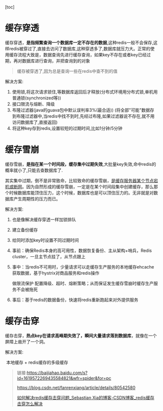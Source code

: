 [toc]

# 缓存穿透
缓存穿透，**是指频繁查询一个数据库一定不存在的数据**,这种redis一般不会保存,这样redis被穿过了,直接去访问了数据库,这种穿透多了,数据库就压力大。正常的使用缓存流程大致是，数据查询先进行缓存查询，如果key不存在或者key已经过期，再对数据库进行查询，并把查询到的对象
> 缓存被穿透了,因为总是查询一些在redis中查不到的值

解决方案:
1.  使用锁,将这次请求锁住,等数据库返回后才释放(分布式环境用分布式锁,单机用普通锁(synchronized等))
2.  接口限流与熔断、降级
3.  布隆过滤器(java的guava包中默认误判率3%(最合适)) (将全部"可能"数据存到布隆过滤器中,当redis中找不到时,先经过布隆,如果过滤器说不存在,就不用访问数据库了,直接返回)
4.  将这种key存到redis,设置较短的过期时间,比如1分钟/5分钟


# 缓存雪崩
缓存雪崩，**是指在某一个时间段，缓存集中过期失效**,大批量key失效,命中redis的概率就小了,只能去查数据库了.   

其实集中过期，倒不是非常致命，比较致命的缓存雪崩，<u>是缓存服务器某个节点宕机或断网</u>。因为自然形成的缓存雪崩，一定是在某个时间段集中创建缓存，那么那个时候数据库能顶住压力，这个时候，数据库也是可以顶住压力的。无非就是对数据库产生周期性的压力而已。

解决方案:
1.  也是像解决缓存穿透一样加锁排队
2.  建立备份缓存
3.  给同时添加key时设置不同过期时间



1. 事前：确保Redis本身的高可用性，数据恢复备份、主从架构+哨兵，Redis cluster，一旦主节点挂了，从节点跟上

2. 事中：当redis不可用时，少量请求可以走缓存生产服务的本地缓存ehcache获取数据，基于hystrix对商品服务和redis操作

   做限流保护 配置降级、超时、熔断策略；从而保证发生缓存雪崩时缓存生产服务不会被拖死

3. 事后：基于redis的数据备份，快速将redis重新跑起来对外提供服务  

# 缓存击穿
缓存击穿，**热点key在请求高峰期失效了，瞬间大量请求落到数据库**，就像在一个屏障上凿开了一个洞。

解决方案:

​	 本地缓存 + redis缓存的多级缓存

> 链接:https://baijiahao.baidu.com/s?id=1619572269435584821&wfr=spider&for=pc
>
> https://blog.csdn.net/fanrenxiang/article/details/80542580
>
> [如何解决redis缓存击穿问题_Sebastian Xia的博客-CSDN博客_redis缓存击穿怎么解决](https://blog.csdn.net/xiashenbao/article/details/115908721)
